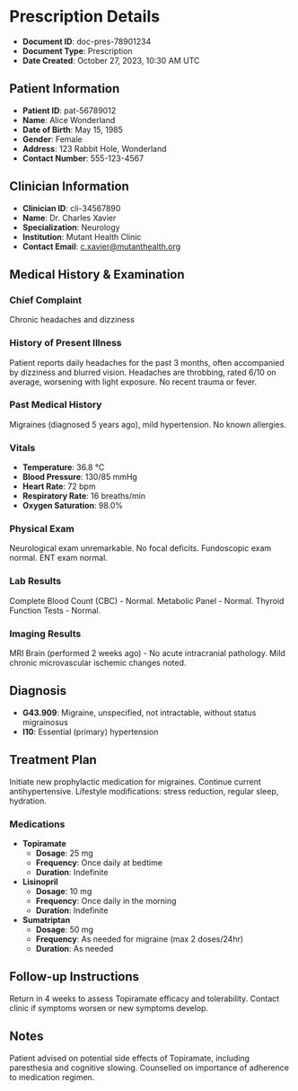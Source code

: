 # Prescription Details

*   **Document ID**: doc-pres-78901234
*   **Document Type**: Prescription
*   **Date Created**: October 27, 2023, 10:30 AM UTC

## Patient Information

*   **Patient ID**: pat-56789012
*   **Name**: Alice Wonderland
*   **Date of Birth**: May 15, 1985
*   **Gender**: Female
*   **Address**: 123 Rabbit Hole, Wonderland
*   **Contact Number**: 555-123-4567

## Clinician Information

*   **Clinician ID**: cli-34567890
*   **Name**: Dr. Charles Xavier
*   **Specialization**: Neurology
*   **Institution**: Mutant Health Clinic
*   **Contact Email**: c.xavier@mutanthealth.org

## Medical History & Examination

### Chief Complaint
Chronic headaches and dizziness

### History of Present Illness
Patient reports daily headaches for the past 3 months, often accompanied by dizziness and blurred vision. Headaches are throbbing, rated 6/10 on average, worsening with light exposure. No recent trauma or fever.

### Past Medical History
Migraines (diagnosed 5 years ago), mild hypertension. No known allergies.

### Vitals
*   **Temperature**: 36.8 °C
*   **Blood Pressure**: 130/85 mmHg
*   **Heart Rate**: 72 bpm
*   **Respiratory Rate**: 16 breaths/min
*   **Oxygen Saturation**: 98.0%

### Physical Exam
Neurological exam unremarkable. No focal deficits. Fundoscopic exam normal. ENT exam normal.

### Lab Results
Complete Blood Count (CBC) - Normal. Metabolic Panel - Normal. Thyroid Function Tests - Normal.

### Imaging Results
MRI Brain (performed 2 weeks ago) - No acute intracranial pathology. Mild chronic microvascular ischemic changes noted.

## Diagnosis

*   **G43.909**: Migraine, unspecified, not intractable, without status migrainosus
*   **I10**: Essential (primary) hypertension

## Treatment Plan

Initiate new prophylactic medication for migraines. Continue current antihypertensive. Lifestyle modifications: stress reduction, regular sleep, hydration.

### Medications

*   **Topiramate**
    *   **Dosage**: 25 mg
    *   **Frequency**: Once daily at bedtime
    *   **Duration**: Indefinite
*   **Lisinopril**
    *   **Dosage**: 10 mg
    *   **Frequency**: Once daily in the morning
    *   **Duration**: Indefinite
*   **Sumatriptan**
    *   **Dosage**: 50 mg
    *   **Frequency**: As needed for migraine (max 2 doses/24hr)
    *   **Duration**: As needed

## Follow-up Instructions

Return in 4 weeks to assess Topiramate efficacy and tolerability. Contact clinic if symptoms worsen or new symptoms develop.

## Notes

Patient advised on potential side effects of Topiramate, including paresthesia and cognitive slowing. Counselled on importance of adherence to medication regimen.